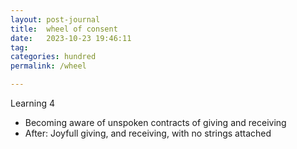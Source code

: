 ```yaml
---
layout: post-journal
title:  wheel of consent
date:   2023-10-23 19:46:11
tag: 
categories: hundred
permalink: /wheel

---
```


Learning 4
- Becoming aware of unspoken contracts of giving and receiving
- After: Joyfull giving, and receiving, with no strings attached